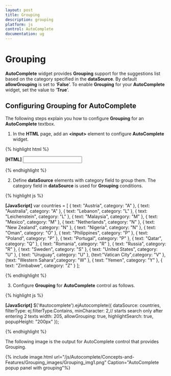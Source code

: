 ```yaml
---
layout: post
title: Grouping
description: grouping
platform: js
control: AutoComplete
documentation: ug
---
```


# Grouping

**AutoComplete** widget provides **Grouping** support for the suggestions list based on the category specified in the **dataSource**. By default **allowGrouping** is set to ‘**False**’. To enable **Grouping** for your **AutoComplete** widget, set the value to ‘**True**’.

## Configuring Grouping for AutoComplete

The following steps explain you how to configure **Grouping** for an **AutoComplete** textbox.

1. In the **HTML** page, add an **&lt;input&gt;** element to configure **AutoComplete** widget.

{% highlight html %}

**[HTML]**
         <input type="text" id="autocomplete" />


{% endhighlight %}



2. Define **dataSource** elements with category field to group them. The category field in **dataSource** is used for **Grouping** conditions.

{% highlight js %}

**[JavaScript]**
 var countries = [
   { text: "Austria", category: "A" },
   { text: "Australia", category: "A" }, { text: "Lebanon", category: "L" },
   { text: "Leichenstein", category: "L" }, { text: "Malaysia", category: "M" },
   { text: "Mexico", category: "M" }, { text: "Netherlands", category: "N" },
   { text: "New Zealand", category: "N" }, { text: "Nigeria", category: "N" },
   { text: "Oman", category: "O" }, { text: "Philippines", category: "P" },
   { text: "Poland", category: "P" }, { text: "Portugal", category: "P" },
   { text: "Qatar", category: "Q" }, { text: "Romania", category: "R" },
   { text: "Russia", category: "R" }, { text: "Sweden", category: "S" },
   { text: "United States", category: "U" }, { text: "Uruguay", category: "U" },
   {text:"Vatican City",category: "V" },{text: "Western Sahara",category: "W" },
   { text: "Yemen", category: "Y" }, { text: "Zimbabwe", category: "Z" }
 ];




{% endhighlight %}



3. Configure **Grouping** for **AutoComplete** control as follows.

{% highlight js %}

**[JavaScript]**
$('#autocomplete').ejAutocomplete({
                dataSource: countries,
                filterType: ej.filterType.Contains,
                minCharacter: 2,// starts search only after entering 2 texts
                width: 205,
                allowGrouping: true,
                highlightSearch: true,
                popupHeight: "200px"
            });


{% endhighlight %}



The following image is the output for AutoComplete control that provides Grouping.

{% include image.html url="/js/Autocomplete/Concepts-and-Features/Grouping_images/Grouping_img1.png" Caption="AutoComplete popup panel with grouping"%}

